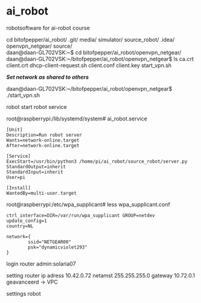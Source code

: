 # ai_robot
robotsoftware  for ai-robot course

 cd bitofpepper/ai_robot/
.git/            media/           simulator/       source_robot/
.idea/           openvpn_netgear/ source/          
daan@daan-GL702VSK:~$ cd bitofpepper/ai_robot/openvpn_netgear/
daan@daan-GL702VSK:~/bitofpepper/ai_robot/openvpn_netgear$ ls
ca.crt       client.crt  dhcp-client-request.sh
client.conf  client.key  start_vpn.sh

***Set network as shared to others***

daan@daan-GL702VSK:~/bitofpepper/ai_robot/openvpn_netgear$ ./start_vpn.sh 


robot start robot service

root@raspberrypi:/lib/systemd/system# 
ai_robot.service
```
[Unit]
Description=Run robot server
Wants=network-online.target
After=network-online.target

[Service]
ExecStart=/usr/bin/python3 /home/pi/ai_robot/source_robot/server.py
StandardOutput=inherit
StandardInput=inherit
User=pi

[Install]
WantedBy=multi-user.target
```
root@raspberrypi:/etc/wpa_supplicant# less wpa_supplicant.conf 
```
ctrl_interface=DIR=/var/run/wpa_supplicant GROUP=netdev
update_config=1
country=NL

network={
        ssid="NETGEAR00"
        psk="dynamicviolet293"
}

```
login router
admin:solaria07

setting router
ip adress 10.42.0.72
netamst 255.255.255.0
gateway 10.72.0.1
geavanceerd -> VPC

settings robot





